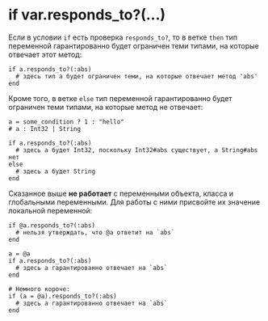 # if var.responds_to?(...)

Если в условии `if` есть проверка `responds_to?`, то в ветке `then` тип переменной гарантированно будет ограничен теми типами, на которые отвечает этот метод:

```crystal
if a.responds_to?(:abs)
  # здесь тип a будет ограничен теми, на которые отвечает метод 'abs'
end
```

Кроме того, в ветке `else` тип переменной гарантированно будет ограничен теми типами, на которые метод не отвечает:

```crystal
a = some_condition ? 1 : "hello"
# a : Int32 | String

if a.responds_to?(:abs)
  # здесь a будет Int32, поскольку Int32#abs существует, а String#abs нет
else
  # здесь a будет String
end
```

Сказанное выше **не работает** с переменными объекта, класса и глобальными переменными. Для работы с ними присвойте их значение локальной переменной:

```crystal
if @a.responds_to?(:abs)
  # нельзя утверждать, что @a ответит на `abs`
end

a = @a
if a.responds_to?(:abs)
  # здесь a гарантированно отвечает на `abs`
end

# Немного короче:
if (a = @a).responds_to?(:abs)
  # здесь a гарантированно отвечает на `abs`
end
```
